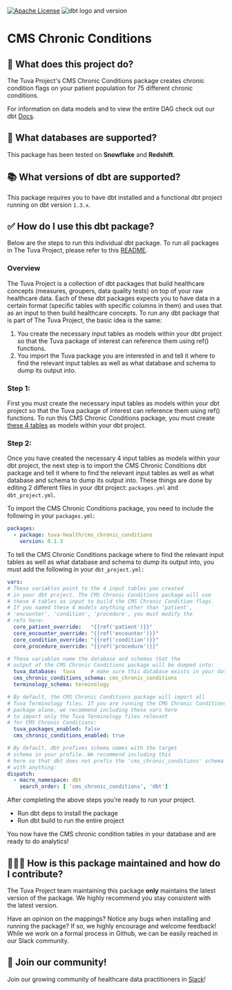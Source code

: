 [![Apache License](https://img.shields.io/badge/License-Apache%202.0-blue.svg)](https://opensource.org/licenses/Apache-2.0) ![dbt logo and version](https://img.shields.io/static/v1?logo=dbt&label=dbt-version&message=1.2.x&color=orange)

# CMS Chronic Conditions

## 🧰 What does this project do?

The Tuva Project's CMS Chronic Conditions package creates chronic condition flags on your patient population for 75 different chronic conditions. 

For information on data models and to view the entire DAG check out our dbt [Docs](https://tuva-health.github.io/cms_chronic_conditions/#!/overview/terminology).

## 🔌 What databases are supported?

This package has been tested on **Snowflake** and **Redshift**.

## 📚 What versions of dbt are supported?

This package requires you to have dbt installed and a functional dbt project running on dbt version `1.3.x`.

## ✅ How do I use this dbt package?

Below are the steps to run this individual dbt package.  To run all packages in The Tuva Project, please refer to this [README](https://github.com/tuva-health/the_tuva_project#readme).

### Overview

The Tuva Project is a collection of dbt packages that build healthcare concepts (measures, groupers, data quality tests) on top of your raw healthcare data. Each of these dbt packages expects you to have data in a certain format (specific tables with specific columns in them) and uses that as an input to then build healthcare concepts. To run any dbt package that is part of The Tuva Project, the basic idea is the same:

1. You create the necessary input tables as models within your dbt project so that the Tuva package of interest can reference them using ref() functions.
2. You import the Tuva package you are interested in and tell it where to find the relevant input tables as well as what database and schema to dump its output into.

### **Step 1:**

First you must create the necessary input tables as models within your dbt project so that the Tuva package of interest can reference them using ref() functions. To run this CMS Chronic Conditions package, you must create [these 4 tables](https://tuva-health.github.io/cms_chronic_conditions/#!/model/model.cms_chronic_conditions_input.condition) as models within your dbt project.

### **Step 2:**

Once you have created the necessary 4 input tables as models within your dbt project, the next step is to import the CMS Chronic Conditions dbt package and tell it where to find the relevant input tables as well as what database and schema to dump its output into. These things are done by editing 2 different files in your dbt project: `packages.yml` and `dbt_project.yml`. 

To import the CMS Chronic Conditions package, you need to include the following in your `packages.yml`:

```yaml
packages:
  - package: tuva-health/cms_chronic_conditions
    version: 0.1.3
```

To tell the CMS Chronic Conditions package where to find the relevant input tables as well as what database and schema to dump its output into, you must add the following in your `dbt_project.yml:`

```yaml
vars:
# These variables point to the 4 input tables you created 
# in your dbt project. The CMS Chronic Conditions package will use
# these 4 tables as input to build the CMS Chronic Condition flags.
# If you named these 4 models anything other than 'patient',
# 'encounter', 'condition', 'procedure', you must modify the
# refs here:
  core_patient_override:   "{{ref('patient')}}"
  core_encounter_override: "{{ref('encounter')}}"
  core_condition_override: "{{ref('condition')}}"
  core_procedure_override: "{{ref('procedure')}}"

# These variables name the database and schemas that the
# output of the CMS Chronic Conditions package will be dumped into:
  tuva_database:  tuva     # make sure this database exists in your data warehouse
  cms_chronic_conditions_schema: cms_chronic_conditions
  terminology_schema: terminology

# By default, the CMS Chronic Conditions package will import all
# Tuva Terminology files. If you are running the CMS Chronic Conditions
# package alone, we recommend including these vars here
# to import only the Tuva Terminology files relevant
# for CMS Chronic Conditions:
  tuva_packages_enabled: false	    
  cms_chronic_conditions_enabled: true       

# By default, dbt prefixes schema names with the target 
# schema in your profile. We recommend including this 
# here so that dbt does not prefix the 'cms_chronic_conditions' schema
# with anything:
dispatch:
  - macro_namespace: dbt
    search_order: [ 'cms_chronic_conditions', 'dbt']
```

After completing the above steps you’re ready to run your project.

- Run dbt deps to install the package
- Run dbt build to run the entire project

You now have the CMS chronic condition tables in your database and are ready to do analytics!

## 🙋🏻‍♀️ ****How is this package maintained and how do I contribute?****

The Tuva Project team maintaining this package **only** maintains the latest version of the package. We highly recommend you stay consistent with the latest version.

Have an opinion on the mappings? Notice any bugs when installing and running the package? If so, we highly encourage and welcome feedback! While we work on a formal process in Github, we can be easily reached in our Slack community.

## 🤝 Join our community!

Join our growing community of healthcare data practitioners in [Slack](https://join.slack.com/t/thetuvaproject/shared_invite/zt-16iz61187-G522Mc2WGA2mHF57e0il0Q)!
